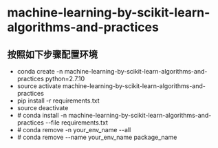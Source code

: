 # machine-learning-by-scikit-learn-algorithms-and-practices

## 按照如下步骤配置环境
* conda create -n machine-learning-by-scikit-learn-algorithms-and-practices python=2.7.10
* source activate machine-learning-by-scikit-learn-algorithms-and-practices
* pip install -r requirements.txt
* source deactivate
* \# conda install -n machine-learning-by-scikit-learn-algorithms-and-practices --file requirements.txt
* \# conda remove -n your_env_name --all
* \# conda remove --name your_env_name package_name
